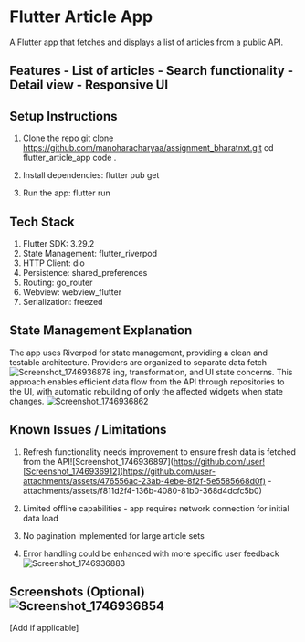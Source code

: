 # Flutter Article App 
 
A Flutter app that fetches and displays a list of articles from a public 
API. 
 
## Features - List of articles - Search functionality - Detail view - Responsive UI 
 
## Setup Instructions 
1. Clone the repo
   git clone https://github.com/manoharacharyaa/assignment_bharatnxt.git
   cd flutter_article_app
   code . 
 
3. Install dependencies: 
   flutter pub get 
 
4. Run the app: 
   flutter run 
 
## Tech Stack  
1. Flutter SDK: 3.29.2
2. State Management: flutter_riverpod
3. HTTP Client: dio
4. Persistence: shared_preferences
5. Routing: go_router
6. Webview: webview_flutter
7. Serialization: freezed
 
 
 
## State Management Explanation 
The app uses Riverpod for state management, providing a clean and testable architecture. Providers are organized to separate data fetch![Screenshot_1746936878](https://github.com/user-attachments/assets/2143fd15-674b-4594-8481-74c4c637897e)
ing, transformation, and UI state concerns. This approach enables efficient data flow from the API through repositories to the UI, with automatic rebuilding of only the affected widgets when state changes.
 ![Screenshot_1746936862](https://github.com/user-attachments/assets/3c1f414f-05fc-4c9e-9dd3-98d574a3b916)

## Known Issues / Limitations 
1. Refresh functionality needs improvement to ensure fresh data is fetched from the API![Screenshot_1746936897](https://github.com/user![Screenshot_1746936912](https://github.com/user-attachments/assets/476556ac-23ab-4ebe-8f2f-5e5585668d0f)
-attachments/assets/f811d2f4-136b-4080-81b0-368d4dcfc5b0)

2. Limited offline capabilities - app requires network connection for initial data load
3. No pagination implemented for large article sets
4. Error handling could be enhanced with more specific user feedback![Screenshot_1746936883](https://github.com/user-attachments/assets/ff24ee2e-3aeb-4e2a-94d1-fbf6326ba95e)


 
## Screenshots (Optional) ![Screenshot_1746936854](https://github.com/user-attachments/assets/fbab480d-aa72-4f74-8873-e6adbf3bd379)

[Add if applicable] 
